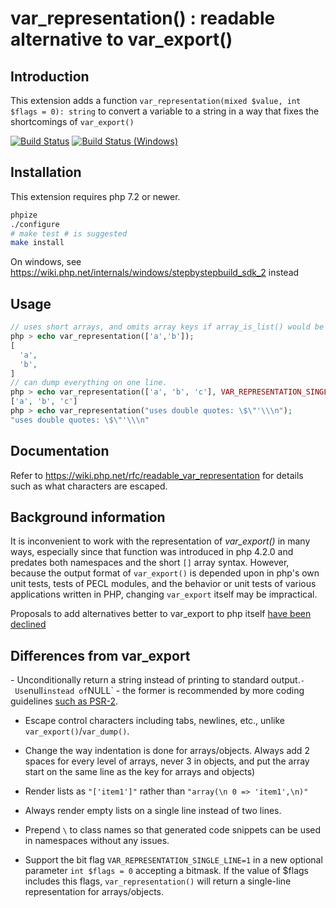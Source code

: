 # var\_representation() : readable alternative to var\_export()

## Introduction

This extension adds a function
`var_representation(mixed $value, int $flags = 0): string` to convert a
variable to a string in a way that fixes the shortcomings of `var_export()`

[![Build Status](https://github.com/TysonAndre/var_representation/actions/workflows/main.yml/badge.svg?branch=main)](https://github.com/TysonAndre/var_representation/actions/workflows/main.yml?query=branch%3Amain)
[![Build Status (Windows)](https://ci.appveyor.com/api/projects/status/9gq4nk1cwmgn88ye?svg=true)](https://ci.appveyor.com/project/TysonAndre/var-representation)

## Installation

This extension requires php 7.2 or newer.

```sh
phpize
./configure
# make test # is suggested
make install
```

On windows, see https://wiki.php.net/internals/windows/stepbystepbuild_sdk_2 instead

## Usage

```php
// uses short arrays, and omits array keys if array_is_list() would be true
php > echo var_representation(['a','b']);
[
  'a',
  'b',
]
// can dump everything on one line.
php > echo var_representation(['a', 'b', 'c'], VAR_REPRESENTATION_SINGLE_LINE);
['a', 'b', 'c']
php > echo var_representation("uses double quotes: \$\"'\\\n");
"uses double quotes: \$\"'\\\n"
```

## Documentation

Refer to https://wiki.php.net/rfc/readable_var_representation for details such as what characters are escaped.

## Background information

It is inconvenient to work with the representation of *var\_export()* in many
ways, especially since that function was introduced in php 4.2.0 and
predates both namespaces and the short `[]` array syntax. However,
because the output format of `var_export()` is depended upon in php's
own unit tests, tests of PECL modules, and the behavior or unit tests of
various applications written in PHP, changing `var_export` itself may
be impractical.

Proposals to add alternatives better to var_export to php itself
[have been declined](https://wiki.php.net/rfc/readable_var_representation)

## Differences from var_export

- Unconditionally return a string instead of printing to standard output.`
- Use `null` instead of `NULL` - the former is recommended by more
  coding guidelines [such as PSR-2](https://www.php-fig.org/psr/psr-2/).
- Escape control characters including tabs, newlines, etc., unlike
  `var_export()`/`var_dump()`.

- Change the way indentation is done for arrays/objects. Always add 2
  spaces for every level of arrays, never 3 in objects, and put the
  array start on the same line as the key for arrays and objects)
- Render lists as `"['item1']"` rather than `"array(\n 0 => 'item1',\n)"`
- Always render empty lists on a single line instead of two lines.
- Prepend `\` to class names so that generated code snippets can be
  used in namespaces without any issues.
- Support the bit flag `VAR_REPRESENTATION_SINGLE_LINE=1` in a new
  optional parameter `int $flags = 0` accepting a bitmask. If the
  value of $flags includes this flags, `var_representation()` will
  return a single-line representation for arrays/objects.
```
